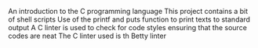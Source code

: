 An introduction to the C programming language
This project contains a bit of shell scripts
Use of the printf and puts function to print texts to standard output
A C linter is used to check for code styles ensuring that the source codes are neat
The C linter used is th Betty linter